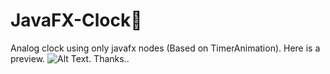 # JavaFX-Clock🥇
Analog clock using only javafx nodes (Based on TimerAnimation).
Here is a preview. 
![Alt Text](https://media.giphy.com/media/RLbj9uJTOr4ioPxrLb/giphy.gif).
Thanks..

